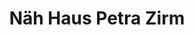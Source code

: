 ---
title: "Näh Haus Petra Zirm"
url: /kempten-allgaeu/naeh-haus-petra-zirm/
shop: Haushaltsartikel
---